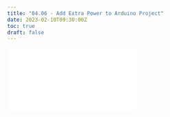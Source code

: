 ```yaml
---
title: "04.06 - Add Extra Power to Arduino Project"
date: 2023-02-10T09:30:00Z
toc: true
draft: false
---
```


![Link to included file content](../../../../arduino/add-extra-power-to-arduino-project.md)
